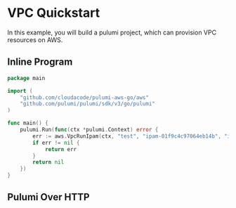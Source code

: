 # VPC Quickstart

In this example, you will build a pulumi project, which can provision VPC resources on AWS.

## Inline Program

```go
package main

import (
	"github.com/cloudacode/pulumi-aws-go/aws"
	"github.com/pulumi/pulumi/sdk/v3/go/pulumi"
)

func main() {
	pulumi.Run(func(ctx *pulumi.Context) error {
		err := aws.VpcRunIpam(ctx, "test", "ipam-01f9c4c97064eb14b", "ipam-pool-08ecf378574aa542e", 18)
		if err != nil {
			return err
		}
		return nil
	})
}
```

## Pulumi Over HTTP

```go

```
